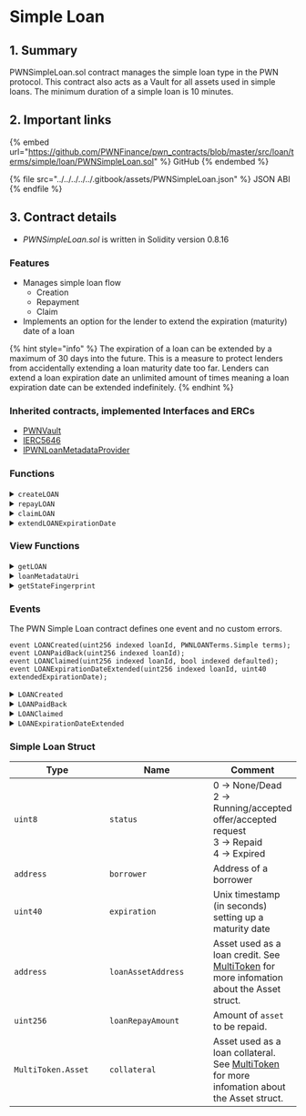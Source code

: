# Simple Loan

## 1. Summary

PWNSimpleLoan.sol contract manages the simple loan type in the PWN protocol. This contract also acts as a Vault for all assets used in simple loans. The minimum duration of a simple loan is 10 minutes.

## 2. Important links

{% embed url="https://github.com/PWNFinance/pwn_contracts/blob/master/src/loan/terms/simple/loan/PWNSimpleLoan.sol" %}
GitHub
{% endembed %}

{% file src="../../../../../.gitbook/assets/PWNSimpleLoan.json" %}
JSON ABI
{% endfile %}

## 3. Contract details

* _PWNSimpleLoan.sol_ is written in Solidity version 0.8.16

### Features

* Manages simple loan flow
  * Creation
  * Repayment
  * Claim
* Implements an option for the lender to extend the expiration (maturity) date of a loan

{% hint style="info" %}
The expiration of a loan can be extended by a maximum of 30 days into the future. This is a measure to protect lenders from accidentally extending a loan maturity date too far. Lenders can extend a loan expiration date an unlimited amount of times meaning a loan expiration date can be extended indefinitely.&#x20;
{% endhint %}

### Inherited contracts, implemented Interfaces and ERCs

* [PWNVault](../../pwn-vault.md)
* [IERC5646](https://eips.ethereum.org/EIPS/eip-5646)
* [IPWNLoanMetadataProvider](https://github.com/PWNFinance/pwn\_contracts/blob/master/src/loan/token/IPWNLoanMetadataProvider.sol)

### Functions

<details>

<summary><code>createLOAN</code></summary>

#### Overview

Users use this function to start a simple loan in the PWN protocol.

This function takes five arguments supplied by the caller:

* `address`**`loanTermsFactoryContract`** - Address of a loan terms factory contract. Needs to have `SIMPLE_LOAN_TERMS_FACTORY` tag in the [PWN Hub](../../pwn-hub/).
* `bytes calldata`**`loanTermsFactoryData`** - Encoded data for a loan terms factory
* `bytes calldata`**`signature`** - Signed loan factory data. Can be empty if a offer/request was created via an on-chain transaction
* `bytes calldata`**`loanAssetPermit`** - Permit data for a loan asset signed by a lender
* `bytes calldata`**`collateralPermit`** - Permit data for collateral signed by a borrower

#### Implementation

```solidity
function createLOAN(
    address loanTermsFactoryContract,
    bytes calldata loanTermsFactoryData,
    bytes calldata signature,
    bytes calldata loanAssetPermit,
    bytes calldata collateralPermit
) external returns (uint256 loanId) {
    // Check that loan terms factory contract is tagged in PWNHub
    if (hub.hasTag(loanTermsFactoryContract, PWNHubTags.SIMPLE_LOAN_TERMS_FACTORY) == false)
        revert CallerMissingHubTag(PWNHubTags.SIMPLE_LOAN_TERMS_FACTORY);

    // Build PWNLOANTerms.Simple by loan factory
    PWNLOANTerms.Simple memory loanTerms = PWNSimpleLoanTermsFactory(loanTermsFactoryContract).createLOANTerms({
        caller: msg.sender,
        factoryData: loanTermsFactoryData,
        signature: signature
    });

    // Check loan asset validity
    if (MultiToken.isValid(loanTerms.asset) == false)
        revert InvalidLoanAsset();

    // Check collateral validity
    if (MultiToken.isValid(loanTerms.collateral) == false)
        revert InvalidCollateralAsset();

    // Mint LOAN token for lender
    loanId = loanToken.mint(loanTerms.lender);

    // Store loan data under loan id
    LOAN storage loan = LOANs[loanId];
    loan.status = 2;
    loan.borrower = loanTerms.borrower;
    loan.expiration = loanTerms.expiration;
    loan.loanAssetAddress = loanTerms.asset.assetAddress;
    loan.loanRepayAmount = loanTerms.loanRepayAmount;
    loan.collateral = loanTerms.collateral;

    emit LOANCreated(loanId, loanTerms);

    // Transfer collateral to Vault
    _permit(loanTerms.collateral, loanTerms.borrower, collateralPermit);
    _pull(loanTerms.collateral, loanTerms.borrower);

    // Permit spending if permit data provided
    _permit(loanTerms.asset, loanTerms.lender, loanAssetPermit);

    uint16 fee = config.fee();
    if (fee > 0) {
        // Compute fee size
        (uint256 feeAmount, uint256 newLoanAmount) = PWNFeeCalculator.calculateFeeAmount(fee, loanTerms.asset.amount);

        if (feeAmount > 0) {
            // Transfer fee amount to fee collector
            loanTerms.asset.amount = feeAmount;
            _pushFrom(loanTerms.asset, loanTerms.lender, config.feeCollector());

            // Set new loan amount value
            loanTerms.asset.amount = newLoanAmount;
        }
    }

    // Transfer loan asset to borrower
    _pushFrom(loanTerms.asset, loanTerms.lender, loanTerms.borrower);
}
```

</details>

<details>

<summary><code>repayLOAN</code></summary>

#### Overview

Borrowers use this function to repay simple loans in the PWN Protocol. &#x20;

This function takes two arguments supplied by the caller:

* `uint256`**`loanId`** - ID of the loan that is being repaid
* `bytes calldata`**`loanAssetPermit`** - Permit data for a loan asset signed by a borrower

#### Implementation

```solidity
function repayLOAN(
    uint256 loanId,
    bytes calldata loanAssetPermit
) external {
    LOAN storage loan = LOANs[loanId];
    uint8 status = loan.status;

    // Check that loan is not from a different loan contract
    if (status == 0)
        revert NonExistingLoan();
    // Check that loan is running
    else if (status != 2)
        revert InvalidLoanStatus(status);

    // Check that loan is not expired
    if (loan.expiration <= block.timestamp)
        revert LoanDefaulted(loan.expiration);

    // Move loan to repaid state
    loan.status = 3;

    // Transfer repaid amount of loan asset to Vault
    MultiToken.Asset memory repayLoanAsset = MultiToken.Asset({
        category: MultiToken.Category.ERC20,
        assetAddress: loan.loanAssetAddress,
        id: 0,
        amount: loan.loanRepayAmount
    });

    _permit(repayLoanAsset, msg.sender, loanAssetPermit);
    _pull(repayLoanAsset, msg.sender);

    // Transfer collateral back to borrower
    _push(loan.collateral, loan.borrower);

    emit LOANPaidBack(loanId);
}
```

</details>

<details>

<summary><code>claimLOAN</code></summary>

#### Overview

Holders of LOAN tokens (lenders) use this function to claim a repaid loan or defaulted collateral. The claimed asset is transferred to the LOAN token holder and the LOAN token is burned.&#x20;

This function takes one argument supplied by the caller:

* `uint256`**`loanId`** - ID of the loan that is being claimed

#### Implementation

```solidity
function claimLOAN(uint256 loanId) external {
    LOAN storage loan = LOANs[loanId];

    // Check that caller is LOAN token holder
    if (loanToken.ownerOf(loanId) != msg.sender)
        revert CallerNotLOANTokenHolder();

    if (loan.status == 0) {
        revert NonExistingLoan();
    }
    // Loan has been paid back
    else if (loan.status == 3) {
        MultiToken.Asset memory loanAsset = MultiToken.Asset({
            category: MultiToken.Category.ERC20,
            assetAddress: loan.loanAssetAddress,
            id: 0,
            amount: loan.loanRepayAmount
        });

        // Delete loan data & burn LOAN token before calling safe transfer
        _deleteLoan(loanId);

        // Transfer repaid loan to lender
        _push(loanAsset, msg.sender);

        emit LOANClaimed(loanId, false);
    }
    // Loan is running but expired
    else if (loan.status == 2 && loan.expiration <= block.timestamp) {
            MultiToken.Asset memory collateral = loan.collateral;

        // Delete loan data & burn LOAN token before calling safe transfer
        _deleteLoan(loanId);

        // Transfer collateral to lender
        _push(collateral, msg.sender);

        emit LOANClaimed(loanId, true);
    }
    // Loan is in wrong state or from a different loan contract
    else {
        revert InvalidLoanStatus(loan.status);
    }
}
```

</details>

<details>

<summary><code>extendLOANExpirationDate</code></summary>

#### Overview

Holders of LOAN tokens (lenders) can decide to extend an expiration date of a loan by up to 30 days from the time the transaction is included in a block.&#x20;

This function takes two arguments supplied by the caller:

* `uint256`**`loanId`** - ID of the loan that is being extended
* `uint40`**`extendedExpirationDate`** - New expiration (maturity) date of the loan. Has to be in the future and maximally 30 days from the previous expiration

#### Implementation

```solidity
function extendLOANExpirationDate(uint256 loanId, uint40 extendedExpirationDate) external {
    // Check that caller is LOAN token holder
    // This prevents from extending non-existing loans
    if (loanToken.ownerOf(loanId) != msg.sender)
        revert CallerNotLOANTokenHolder();

    LOAN storage loan = LOANs[loanId];

    // Check extended expiration date
    if (extendedExpirationDate > uint40(block.timestamp + MAX_EXPIRATION_EXTENSION)) // to protect lender
        revert InvalidExtendedExpirationDate();
    if (extendedExpirationDate <= uint40(block.timestamp)) // have to extend expiration futher in time
        revert InvalidExtendedExpirationDate();
    if (extendedExpirationDate <= loan.expiration) // have to be later than current expiration date
        revert InvalidExtendedExpirationDate();

    // Extend expiration date
    loan.expiration = extendedExpirationDate;

    emit LOANExpirationDateExtended(loanId, extendedExpirationDate);
}
```

</details>

### View Functions

<details>

<summary><code>getLOAN</code></summary>

#### Overview

Returns a Loan struct with information about a supplied loan ID.&#x20;

This function takes one argument supplied by the caller:

* `uint256`**`loanId`** - ID of the loan to get parameters for

#### Implementation

```solidity
function getLOAN(uint256 loanId) external view returns (LOAN memory loan) {
    loan = LOANs[loanId];
    loan.status = _getLOANStatus(loanId);
}
```

</details>

<details>

<summary><code>loanMetadataUri</code></summary>

#### Overview

Returns a [metadata URI](https://docs.opensea.io/docs/metadata-standards) for LOAN tokens. This URI is defined in [PWN Config](../../pwn-config.md).&#x20;

This function doesn't take any arguments.&#x20;

#### Implementation

```solidity
function loanMetadataUri() override external view returns (string memory) {
    return config.loanMetadataUri(address(this));
}
```

</details>

<details>

<summary><code>getStateFingerprint</code></summary>

#### Overview

This function returns the current token state fingerprint for a supplied token ID. See [ERC-5646](https://eips.ethereum.org/EIPS/eip-5646) standard specification for more detailed information. &#x20;

This function takes one argument supplied by the caller:

* `uint256`**`tokenId`** - ID of the LOAN token to get a fingerprint for

#### Implementation

```solidity
function getStateFingerprint(uint256 tokenId) external view virtual override returns (bytes32) {
    LOAN storage loan = LOANs[tokenId];

    if (loan.status == 0)
        return bytes32(0);

    // The only mutable state properties are:
    // - status, expiration
    // Status is updated for expired loans based on block.timestamp.
    // Others don't have to be part of the state fingerprint as it does not act as a token identification.
    return keccak256(abi.encode(
        _getLOANStatus(tokenId),
        loan.expiration
    ));
}
```

</details>

### Events

The PWN Simple Loan contract defines one event and no custom errors.

```solidity
event LOANCreated(uint256 indexed loanId, PWNLOANTerms.Simple terms);
event LOANPaidBack(uint256 indexed loanId);
event LOANClaimed(uint256 indexed loanId, bool indexed defaulted);
event LOANExpirationDateExtended(uint256 indexed loanId, uint40 extendedExpirationDate);
```

<details>

<summary><code>LOANCreated</code></summary>

LOANCreated is emitted when a new simple loan is started.&#x20;

This event has two parameters:

* `uint256 indexed`**`loanId`** - ID of the LOAN token that is associated with the created loan
* `PWNLOANTerms.Simple`**`terms`** - Struct with the parameters of the created loan. See [PWN Loan Terms](../../miscellaneous/pwn-loan-terms.md) for more information

</details>

<details>

<summary><code>LOANPaidBack</code></summary>

LOANPaidBack event is emitted when a borrower repays a simple loan.

This event has one parameter:

* `uint256 indexed`**`loanId`** - ID of the LOAN token that is associated with the repaid loan

</details>

<details>

<summary><code>LOANClaimed</code></summary>

LOANClaimed event is emitted when a lender claims repaid asset or defaulted collateral.&#x20;

This event has two parameters:

* `uint256 indexed`**`loanId`** - ID of the LOAN token that is associated with the claimed loan
* `bool indexed`**`defaulted`** - Boolean determining if the claimed loan was defaulted or properly repaid

</details>

<details>

<summary><code>LOANExpirationDateExtended</code></summary>

LOANExpirationDateExtended event is emitted when a lender extends the loan maturity date.&#x20;

This event has two parameters:

* `uint256 indexed`**`loanId`** - ID of the LOAN token that is associated with the loan being extended
* `uint40`**`extendedExpirationDate`** - New expiration (maturity) date of the loan

</details>

### Simple Loan Struct

<table><thead><tr><th width="152.09421454876235">Type</th><th width="167.45656287647148">Name</th><th>Comment</th></tr></thead><tbody><tr><td><code>uint8</code></td><td><code>status</code></td><td>0 -> None/Dead<br>2 -> Running/accepted offer/accepted request<br>3 -> Repaid<br>4 -> Expired</td></tr><tr><td><code>address</code></td><td><code>borrower</code></td><td>Address of a borrower</td></tr><tr><td><code>uint40</code></td><td><code>expiration</code></td><td>Unix timestamp (in seconds) setting up a maturity date</td></tr><tr><td><code>address</code></td><td><code>loanAssetAddress</code></td><td>Asset used as a loan credit. See <a href="../../../../libraries/multitoken.md">MultiToken</a> for more infomation about the Asset struct.</td></tr><tr><td><code>uint256</code></td><td><code>loanRepayAmount</code></td><td>Amount of <code>asset</code> to be repaid. </td></tr><tr><td><code>MultiToken.Asset</code></td><td><code>collateral</code></td><td>Asset used as a loan collateral. See <a href="../../../../libraries/multitoken.md">MultiToken</a> for more infomation about the Asset struct.</td></tr></tbody></table>

